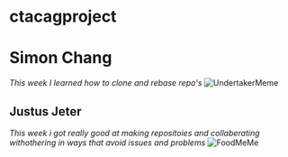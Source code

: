 # ctacagproject
# Simon Chang
<!-- Groupmate Info Goes Here -->
_This week I learned how to clone and rebase repo's_
![UndertakerMeme](https://i.imgflip.com/8hgt87.jpg)

## Justus Jeter
<!-- Groupmate Info Goes Here -->
_This week i got really good at making repositoies and collaberating withothering in ways that avoid issues and problems_
![FoodMeMe](https://www.google.com/url?sa=i&url=https%3A%2F%2Fwww.delicious.com.au%2Ffood-files%2Fgallery%2F27-of-the-funniest-food-memes%2Frp8qaoht&psig=AOvVaw08bf3taMg-Rk1saLm6zWCx&ust=1717013227515000&source=images&cd=vfe&opi=89978449&ved=0CBIQjRxqFwoTCLDXkO-SsYYDFQAAAAAdAAAAABAE)